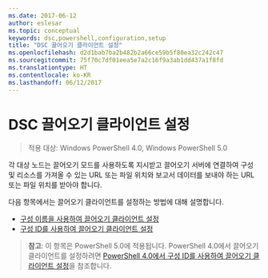 ```yaml
---
ms.date: 2017-06-12
author: eslesar
ms.topic: conceptual
keywords: dsc,powershell,configuration,setup
title: "DSC 끌어오기 클라이언트 설정"
ms.openlocfilehash: d2d1bab7ba2b482b2a66ce59b5f80ea32c242c47
ms.sourcegitcommit: 75f70c7df01eea5e7a2c16f9a3ab1dd437a1f8fd
ms.translationtype: HT
ms.contentlocale: ko-KR
ms.lasthandoff: 06/12/2017
---
```

<a id="setting-up-a-dsc-pull-client" class="xliff"></a>
# DSC 끌어오기 클라이언트 설정

> 적용 대상: Windows PowerShell 4.0, Windows PowerShell 5.0

각 대상 노드는 끌어오기 모드를 사용하도록 지시받고 끌어오기 서버에 연결하여 구성 및 리소스를 가져올 수 있는 URL 또는 파일 위치와 보고서 데이터를 보내야 하는 URL 또는 파일 위치를 받아야 합니다.


다음 항목에서는 끌어오기 클라이언트를 설정하는 방법에 대해 설명합니다.

* [구성 이름을 사용하여 끌어오기 클라이언트 설정](pullClientConfigNames.md)
* [구성 ID를 사용하여 끌어오기 클라이언트 설정](pullClientConfigID.md)

> **참고**: 이 항목은 PowerShell 5.0에 적용됩니다. PowerShell 4.0에서 끌어오기 클라이언트를 설정하려면 [PowerShell 4.0에서 구성 ID를 사용하여 끌어오기 클라이언트 설정](pullClientConfigID4.md)을 참조합니다.

